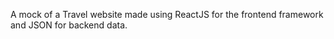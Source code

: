 A mock of a Travel website made using ReactJS for the frontend framework and JSON for backend data.
